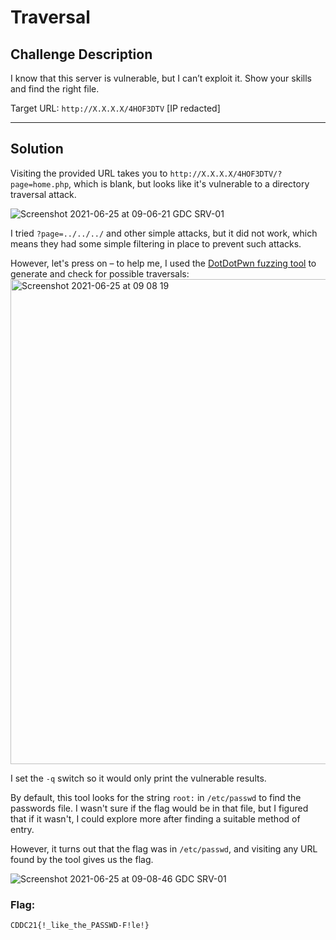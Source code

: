 # Traversal

## Challenge Description
I know that this server is vulnerable, but I can’t exploit it. Show your skills and find the right file.

Target URL: `http://X.X.X.X/4HOF3DTV` [IP redacted]

---

## Solution
Visiting the provided URL takes you to `http://X.X.X.X/4HOF3DTV/?page=home.php`, which is blank, but looks like it's vulnerable to a directory traversal attack.

![Screenshot 2021-06-25 at 09-06-21 GDC SRV-01](https://user-images.githubusercontent.com/40383042/126441865-20c6b42a-a8be-48d4-a69f-38bf7bcda532.png)

I tried `?page=../../../` and other simple attacks, but it did not work, which means they had some simple filtering in place to prevent such attacks.

However, let's press on – to help me, I used the [DotDotPwn fuzzing tool](https://github.com/wireghoul/dotdotpwn) to generate and check for possible traversals:
<img width="776" alt="Screenshot 2021-06-25 at 09 08 19" src="https://user-images.githubusercontent.com/40383042/126441262-edac1f67-63f0-4f41-a4d3-fea0c4b42198.png">

I set the `-q` switch so it would only print the vulnerable results.

By default, this tool looks for the string `root:` in `/etc/passwd` to find the passwords file. I wasn't sure if the flag would be in that file, but I figured that if it wasn't, I could explore more after finding a suitable method of entry.

However, it turns out that the flag was in `/etc/passwd`, and visiting any URL found by the tool gives us the flag.

![Screenshot 2021-06-25 at 09-08-46 GDC SRV-01](https://user-images.githubusercontent.com/40383042/126441902-ae1675a6-e037-40f1-9897-7dabcbb22a2f.png)

### Flag:
```
CDDC21{!_like_the_PASSWD-F!le!}
```
